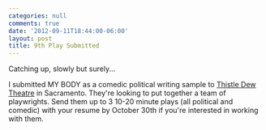 ```yaml
---
categories: null
comments: true
date: '2012-09-11T18:44:00-06:00'
layout: post
title: 9th Play Submitted
---
```


Catching up, slowly but surely...

I submitted MY BODY as a comedic political writing sample to [Thistle Dew Theatre](http://www.thistle-dew.net/) in Sacramento. They're looking to put together a team of playwrights. Send them up to 3 10-20 minute plays (all political and comedic) with your resume by October 30th if you're interested in working with them.